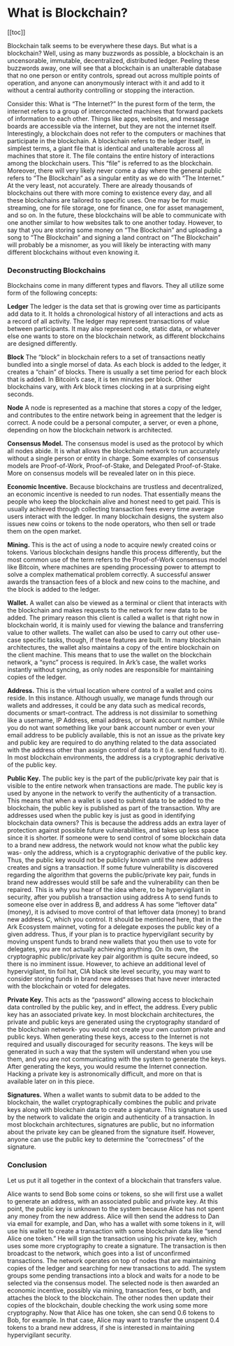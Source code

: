 # What is Blockchain?

[[toc]]

Blockchain talk seems to be everywhere these days. But what is a blockchain? Well, using as many buzzwords as possible, a blockchain is an uncensorable, immutable, decentralized, distributed ledger. Peeling these buzzwords away, one will see that a blockchain is an unalterable database that no one person or entity controls, spread out across multiple points of operation, and anyone can anonymously interact with it and add to it without a central authority controlling or stopping the interaction.

Consider this: What is “The Internet?” In the purest form of the term, the internet refers to a group of interconnected machines that forward packets of information to each other. Things like apps, websites, and message boards are accessible via the internet, but they are not the internet itself. Interestingly, a blockchain does not refer to the computers or machines that participate in the blockchain. A blockchain refers to the ledger itself, in simplest terms, a giant file that is identical and unalterable across all machines that store it. The file contains the entire history of interactions among the blockchain users. This “file” is referred to as the blockchain.
  Moreover, there will very likely never come a day where the general public refers to “The Blockchain” as a singular entity as we do with “The Internet.” At the very least, not accurately. There are already thousands of blockchains out there with more coming to existence every day, and all these blockchains are tailored to specific uses. One may be for music streaming, one for file storage, one for finance, one for asset management, and so on. In the future, these blockchains will be able to communicate with one another similar to how websites talk to one another today. However, to say that you are storing some money on “The Blockchain” and uploading a song to “The Blockchain” and signing a land contract on “The Blockchain” will probably be a misnomer, as you will likely be interacting with many different blockchains without even knowing it.

### Deconstructing Blockchains

Blockchains come in many different types and flavors. They all utilize some form of the following concepts:

**Ledger** The ledger is the data set that is growing over time as participants add data to it. It holds a chronological history of all interactions and acts as a record of all activity. The ledger may represent transactions of value between participants. It may also represent code, static data, or whatever else one wants to store on the blockchain network, as different blockchains are designed differently.

**Block** The “block” in blockchain refers to a set of transactions neatly bundled into a single morsel of data. As each block is added to the ledger, it creates a “chain” of blocks. There is usually a set time period for each block that is added. In Bitcoin’s case, it is ten minutes per block. Other blockchains vary, with Ark block times clocking in at a surprising eight seconds.

**Node** A node is represented as a machine that stores a copy of the ledger, and contributes to the entire network being in agreement that the ledger is correct. A node could be a personal computer, a server, or even a phone, depending on how the blockchain network is architected.

**Consensus Model.** The consensus model is used as the protocol by which all nodes abide. It is what allows the blockchain network to run accurately without a single person or entity in charge. Some examples of consensus models are Proof-of-Work, Proof-of-Stake, and Delegated Proof-of-Stake. More on consensus models will be revealed later on in this piece.

**Economic Incentive.** Because blockchains are trustless and decentralized, an economic incentive is needed to run nodes. That essentially means the people who keep the blockchain alive and honest need to get paid. This is usually achieved through collecting transaction fees every time average users interact with the ledger. In many blockchain designs, the system also issues new coins or tokens to the node operators, who then sell or trade them on the open market.

**Mining.** This is the act of using a node to acquire newly created coins or tokens. Various blockchain designs handle this process differently, but the most common use of the term refers to the Proof-of-Work consensus model like Bitcoin, where machines are spending processing power to attempt to solve a complex mathematical problem correctly. A successful answer awards the transaction fees of a block and new coins to the machine, and the block is added to the ledger.

**Wallet.** A wallet can also be viewed as a terminal or client that interacts with the blockchain and makes requests to the network for new data to be added. The primary reason this client is called a wallet is that right now in blockchain world, it is mainly used for viewing the balance and transferring value to other wallets. The wallet can also be used to carry out other use-case specific tasks, though, if these features are built. In many blockchain architectures, the wallet also maintains a copy of the entire blockchain on the client machine. This means that to use the wallet on the blockchain network, a “sync” process is required. In Ark’s case, the wallet works instantly without syncing, as only nodes are responsible for maintaining copies of the ledger.

**Address.** This is the virtual location where control of a wallet and coins reside. In this instance. Although usually, we manage funds through our wallets and addresses, it could be any data such as medical records, documents or smart-contract. The address is not dissimilar to something like a username, IP Address, email address, or bank account number. While you do not want something like your bank account number or even your email address to be publicly available, this is not an issue as the private key and public key are required to do anything related to the data associated with the address other than assign control of data to it (i.e. send funds to it). In most blockchain environments, the address is a cryptographic derivative of the public key.

**Public Key.** The public key is the part of the public/private key pair that is visible to the entire network when transactions are made. The public key is used by anyone in the network to verify the authenticity of a transaction. This means that when a wallet is used to submit data to be added to the blockchain, the public key is published as part of the transaction. Why are addresses used when the public key is just as good in identifying blockchain data owners? This is because the address adds an extra layer of protection against possible future vulnerabilities, and takes up less space since it is shorter. If someone were to send control of some blockchain data to a brand new address, the network would not know what the public key was- only the address, which is a cryptographic derivative of the public key. Thus, the public key would not be publicly known until the new address creates and signs a transaction. If some future vulnerability is discovered regarding the algorithm that governs the public/private key pair, funds in brand new addresses would still be safe and the vulnerability can then be repaired. This is why you hear of the idea where, to be hypervigilant in security, after you publish a transaction using address A to send funds to someone else over in address B, and address A has some “leftover data” (money), it is advised to move control of that leftover data (money) to brand new address C, which you control.
  It should be mentioned here, that in the Ark Ecosystem mainnet, voting for a delegate exposes the public key of a given address. Thus, if your plan is to practice hypervigilant security by moving unspent funds to brand new wallets that you then use to vote for delegates, you are not actually achieving anything. On its own, the cryptographic public/private key pair algorithm is quite secure indeed, so there is no imminent issue. However, to achieve an additional level of hypervigilant, tin foil hat, CIA black site level security, you may want to consider storing funds in brand new addresses that have never interacted with the blockchain or voted for delegates.

**Private Key.** This acts as the “password” allowing access to blockchain data controlled by the public key, and in effect, the address. Every public key has an associated private key. In most blockchain architectures, the private and public keys are generated using the cryptography standard of the blockchain network- you would not create your own custom private and public keys. When generating these keys, access to the Internet is not required and usually discouraged for security reasons. The keys will be generated in such a way that the system will understand when you use them, and you are not communicating with the system to generate the keys. After generating the keys, you would resume the Internet connection. Hacking a private key is astronomically difficult, and more on that is available later on in this piece.

**Signatures.** When a wallet wants to submit data to be added to the blockchain, the wallet cryptographically combines the public and private keys along with blockchain data to create a signature. This signature is used by the network to validate the origin and authenticity of a transaction. In most blockchain architectures, signatures are public, but no information about the private key can be gleaned from the signature itself. However, anyone can use the public key to determine the “correctness” of the signature.

### Conclusion

Let us put it all together in the context of a blockchain that transfers value.

Alice wants to send Bob some coins or tokens, so she will first use a wallet to generate an address, with an associated public and private key. At this point, the public key is unknown to the system because Alice has not spent any money from the new address. Alice will then send the address to Dan via email for example, and Dan, who has a wallet with some tokens in it, will use his wallet to create a transaction with some blockchain data like “send Alice one token.” He will sign the transaction using his private key, which uses some more cryptography to create a signature. The transaction is then broadcast to the network, which goes into a list of unconfirmed transactions. The network operates on top of nodes that are maintaining copies of the ledger and searching for new transactions to add. The system groups some pending transactions into a block and waits for a node to be selected via the consensus model. The selected node is then awarded an economic incentive, possibly via mining, transaction fees, or both, and attaches the block to the blockchain. The other nodes then update their copies of the blockchain, double checking the work using some more cryptography. Now that Alice has one token, she can send 0.6 tokens to Bob, for example. In that case, Alice may want to transfer the unspent 0.4 tokens to a brand new address, if she is interested in maintaining hypervigilant security.
